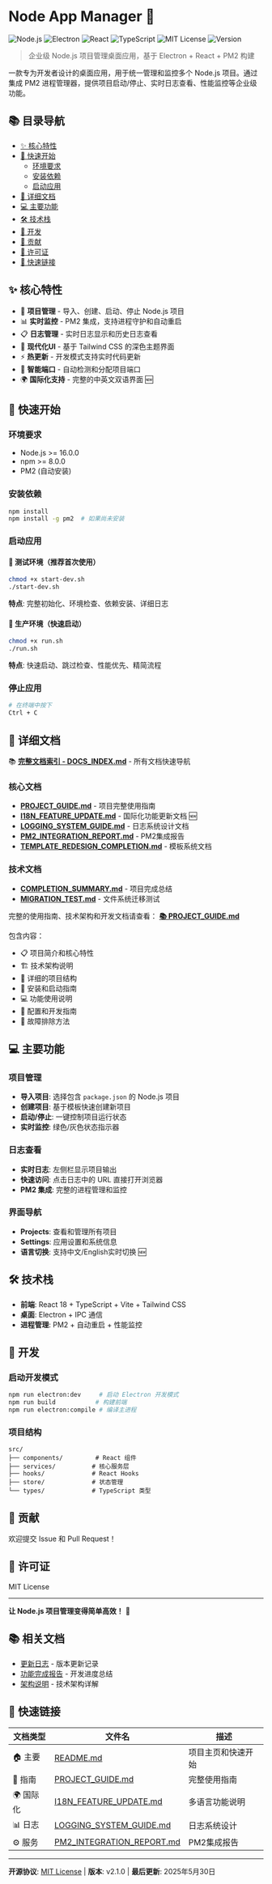 # Node App Manager 🚀

![Node.js](https://img.shields.io/badge/Node.js-43853D?style=for-the-badge&logo=node.js&logoColor=white)
![Electron](https://img.shields.io/badge/Electron-191970?style=for-the-badge&logo=Electron&logoColor=white)
![React](https://img.shields.io/badge/React-20232A?style=for-the-badge&logo=react&logoColor=61DAFB)
![TypeScript](https://img.shields.io/badge/TypeScript-007ACC?style=for-the-badge&logo=typescript&logoColor=white)
![MIT License](https://img.shields.io/badge/License-MIT-yellow.svg)
![Version](https://img.shields.io/badge/version-2.1.0-blue.svg)

> 企业级 Node.js 项目管理桌面应用，基于 Electron + React + PM2 构建

一款专为开发者设计的桌面应用，用于统一管理和监控多个 Node.js 项目。通过集成 PM2 进程管理器，提供项目启动/停止、实时日志查看、性能监控等企业级功能。

## 📚 目录导航

- [✨ 核心特性](#-核心特性)
- [🚀 快速开始](#-快速开始)
  - [环境要求](#环境要求)
  - [安装依赖](#安装依赖)
  - [启动应用](#启动应用)
- [📖 详细文档](#-详细文档)
- [💻 主要功能](#-主要功能)
- [🛠️ 技术栈](#️-技术栈)
- [🔧 开发](#-开发)
- [🤝 贡献](#-贡献)
- [📄 许可证](#-许可证)
- [🔗 快速链接](#-快速链接)

## ✨ 核心特性

- 🚀 **项目管理** - 导入、创建、启动、停止 Node.js 项目
- 📊 **实时监控** - PM2 集成，支持进程守护和自动重启  
- 📋 **日志管理** - 实时日志显示和历史日志查看
- 🎨 **现代化UI** - 基于 Tailwind CSS 的深色主题界面
- ⚡ **热更新** - 开发模式支持实时代码更新
- 🔧 **智能端口** - 自动检测和分配项目端口
- 🌍 **国际化支持** - 完整的中英文双语界面 🆕

## 🚀 快速开始

### 环境要求
- Node.js >= 16.0.0
- npm >= 8.0.0
- PM2 (自动安装)

### 安装依赖
```bash
npm install
npm install -g pm2  # 如果尚未安装
```

### 启动应用

#### 🧪 测试环境（推荐首次使用）
```bash
chmod +x start-dev.sh
./start-dev.sh
```
**特点**: 完整初始化、环境检查、依赖安装、详细日志

#### 🚀 生产环境（快速启动）  
```bash
chmod +x run.sh
./run.sh
```
**特点**: 快速启动、跳过检查、性能优先、精简流程

### 停止应用
```bash
# 在终端中按下
Ctrl + C
```

## 📖 详细文档

📚 **[完整文档索引 - DOCS_INDEX.md](./DOCS_INDEX.md)** - 所有文档快速导航

### 核心文档
- **[PROJECT_GUIDE.md](./PROJECT_GUIDE.md)** - 项目完整使用指南
- **[I18N_FEATURE_UPDATE.md](./I18N_FEATURE_UPDATE.md)** - 国际化功能更新文档 🆕
- **[LOGGING_SYSTEM_GUIDE.md](./LOGGING_SYSTEM_GUIDE.md)** - 日志系统设计文档
- **[PM2_INTEGRATION_REPORT.md](./PM2_INTEGRATION_REPORT.md)** - PM2集成报告
- **[TEMPLATE_REDESIGN_COMPLETION.md](./TEMPLATE_REDESIGN_COMPLETION.md)** - 模板系统文档

### 技术文档
- **[COMPLETION_SUMMARY.md](./COMPLETION_SUMMARY.md)** - 项目完成总结
- **[MIGRATION_TEST.md](./MIGRATION_TEST.md)** - 文件系统迁移测试

完整的使用指南、技术架构和开发文档请查看：
**[📚 PROJECT_GUIDE.md](./PROJECT_GUIDE.md)**

包含内容：
- 📋 项目简介和核心特性
- 🏗️ 技术架构说明  
- 📁 详细的项目结构
- 🚀 安装和启动指南
- 💻 功能使用说明
- 🔧 配置和开发指南
- 🐛 故障排除方法

## 💻 主要功能

### 项目管理
- **导入项目**: 选择包含 `package.json` 的 Node.js 项目
- **创建项目**: 基于模板快速创建新项目
- **启动/停止**: 一键控制项目运行状态
- **实时监控**: 绿色/灰色状态指示器

### 日志查看
- **实时日志**: 左侧栏显示项目输出
- **快速访问**: 点击日志中的 URL 直接打开浏览器
- **PM2 集成**: 完整的进程管理和监控

### 界面导航
- **Projects**: 查看和管理所有项目
- **Settings**: 应用设置和系统信息
- **语言切换**: 支持中文/English实时切换 🆕

## 🛠️ 技术栈

- **前端**: React 18 + TypeScript + Vite + Tailwind CSS
- **桌面**: Electron + IPC 通信
- **进程管理**: PM2 + 自动重启 + 性能监控

## 🔧 开发

### 启动开发模式
```bash
npm run electron:dev     # 启动 Electron 开发模式
npm run build           # 构建前端
npm run electron:compile # 编译主进程
```

### 项目结构
```
src/
├── components/         # React 组件
├── services/          # 核心服务层  
├── hooks/             # React Hooks
├── store/             # 状态管理
└── types/             # TypeScript 类型
```

## 🤝 贡献

欢迎提交 Issue 和 Pull Request！

## 📄 许可证

MIT License

---

**让 Node.js 项目管理变得简单高效！** 🎯

## 📚 相关文档

- [更新日志](./CHANGELOG.md) - 版本更新记录
- [功能完成报告](./FEATURE_COMPLETION_REPORT.md) - 开发进度总结
- [架构说明](./ARCHITECTURE_EXPLANATION.md) - 技术架构详解

## 🔗 快速链接

| 文档类型 | 文件名 | 描述 |
|---------|-------|------|
| 🏠 主要 | [README.md](./README.md) | 项目主页和快速开始 |
| 📖 指南 | [PROJECT_GUIDE.md](./PROJECT_GUIDE.md) | 完整使用指南 |
| 🌍 国际化 | [I18N_FEATURE_UPDATE.md](./I18N_FEATURE_UPDATE.md) | 多语言功能说明 |
| 📊 日志 | [LOGGING_SYSTEM_GUIDE.md](./LOGGING_SYSTEM_GUIDE.md) | 日志系统设计 |
| ⚙️ 服务 | [PM2_INTEGRATION_REPORT.md](./PM2_INTEGRATION_REPORT.md) | PM2集成报告 |

---

**开源协议**: [MIT License](./LICENSE) | **版本**: v2.1.0 | **最后更新**: 2025年5月30日
